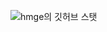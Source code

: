 ![hmge의 깃허브 스탯](https://github-readme-stats.vercel.app/api?username=hmge\&show_icons=true\&show=reviews,discussions_started,discussions_answered,prs_merged,prs_merged_percentage)
